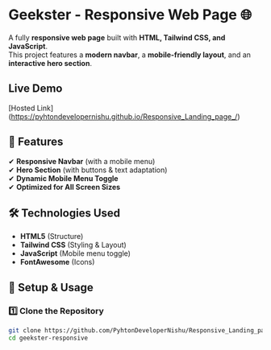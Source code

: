 # Geekster - Responsive Web Page 🌐

A fully **responsive web page** built with **HTML, Tailwind CSS, and JavaScript**.  
This project features a **modern navbar**, a **mobile-friendly layout**, and an **interactive hero section**.

## Live Demo
[Hosted Link] (https://pyhtondevelopernishu.github.io/Responsive_Landing_page_/)

## 🚀 Features
✔ **Responsive Navbar** (with a mobile menu)  
✔ **Hero Section** (with buttons & text adaptation)  
✔ **Dynamic Mobile Menu Toggle**  
✔ **Optimized for All Screen Sizes**  

## 🛠️ Technologies Used
- **HTML5** (Structure)
- **Tailwind CSS** (Styling & Layout)
- **JavaScript** (Mobile menu toggle)
- **FontAwesome** (Icons)

## 📌 Setup & Usage

### 1️⃣ **Clone the Repository**
```bash
git clone https://github.com/PyhtonDeveloperNishu/Responsive_Landing_page_.git
cd geekster-responsive
